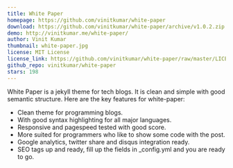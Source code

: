 ```yaml
---
title: White Paper
homepage: https://github.com/vinitkumar/white-paper
download: https://github.com/vinitkumar/white-paper/archive/v1.0.2.zip
demo: http://vinitkumar.me/white-paper/
author: Vinit Kumar
thumbnail: white-paper.jpg
license: MIT License
license_link: https://github.com/vinitkumar/white-paper/raw/master/LICENSE
github_repo: vinitkumar/white-paper
stars: 198
---
```


White Paper is a jekyll theme for tech blogs. It is clean and simple
with good semantic structure. Here are the key features for
white-paper:

- Clean theme for programming blogs.
- With good syntax highlighting for all major languages.
- Responsive and pagespeed tested with good score.
- More suited for programmers who like to show some code with the post.
- Google analytics, twitter share and disqus integration ready.
- SEO tags up and ready, fill up the fields in _config.yml and you are
  ready to go.
